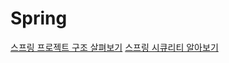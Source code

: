 # Spring

[스프링 프로젝트 구조 살펴보기](https://mavdev56.hashnode.dev/spring)
[스프링 시큐리티 알아보기](https://mavdev56.hashnode.dev/spring-1)
